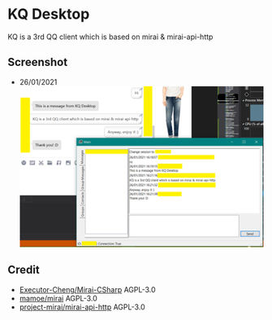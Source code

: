 # KQ Desktop

KQ is a 3rd QQ client which is based on mirai & mirai-api-http

## Screenshot

- 26/01/2021
![](img/screenshot-26012021.png)

## Credit

- [Executor-Cheng/Mirai-CSharp](https://github.com/Executor-Cheng/Mirai-CSharp) AGPL-3.0
- [mamoe/mirai](https://github.com/mamoe/mirai) AGPL-3.0
- [project-mirai/mirai-api-http](https://github.com/project-mirai/mirai-api-http) AGPL-3.0